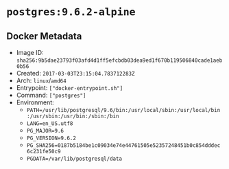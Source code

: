# `postgres:9.6.2-alpine`

## Docker Metadata

- Image ID: `sha256:9b5dae23793f03afd4d1ff5efcbdb03dea9ed1f670b119506840cade1aeb0b56`
- Created: `2017-03-03T23:15:04.783712283Z`
- Arch: `linux`/`amd64`
- Entrypoint: `["docker-entrypoint.sh"]`
- Command: `["postgres"]`
- Environment:
  - `PATH=/usr/lib/postgresql/9.6/bin:/usr/local/sbin:/usr/local/bin:/usr/sbin:/usr/bin:/sbin:/bin`
  - `LANG=en_US.utf8`
  - `PG_MAJOR=9.6`
  - `PG_VERSION=9.6.2`
  - `PG_SHA256=0187b5184be1c09034e74e44761505e52357248451b0c854dddec6c231fe50c9`
  - `PGDATA=/var/lib/postgresql/data`
